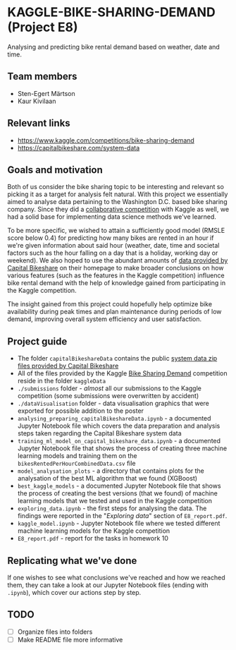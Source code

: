 # KAGGLE-BIKE-SHARING-DEMAND (Project E8)

Analysing and predicting bike rental demand based on weather, date and time.

## Team members

- Sten-Egert Märtson
- Kaur Kivilaan

## Relevant links

- https://www.kaggle.com/competitions/bike-sharing-demand
- https://capitalbikeshare.com/system-data

## Goals and motivation

Both of us consider the bike sharing topic to be interesting and relevant so picking it as a target for analysis felt natural. With this project we essentially aimed to analyse data pertaining to the Washington D.C. based bike sharing company. Since they did a [collaborative competition](https://www.kaggle.com/competitions/bike-sharing-demand) with Kaggle as well, we had a solid base for implementing data science methods we've learned.

To be more specific, we wished to attain a sufficiently good model (RMSLE score below 0.4) for predicting how many bikes are rented in an hour if we're given information about said hour (weather, date, time and societal factors such as the hour falling on a day that is a holiday, working day or weekend). We also hoped to use the abundant amounts of [data provided by Capital Bikeshare](https://capitalbikeshare.com/system-data) on their homepage to make broader conclusions on how various features (such as the features in the Kaggle competition) influence bike rental demand with the help of knowledge gained from participating in the Kaggle competition.

The insight gained from this project could hopefully help optimize bike availability during peak times and plan maintenance during periods of low demand, improving overall system efficiency and user satisfaction.

## Project guide

- The folder `capitalBikeshareData` contains the public [system data zip files provided by Capital Bikeshare](https://capitalbikeshare.com/system-data)
- All of the files provided by the Kaggle [Bike Sharing Demand](https://www.kaggle.com/competitions/bike-sharing-demand/data) competition reside in the folder `kaggleData`
- `./submissions` folder - *almost* all our submissions to the Kaggle competition (some submissions were overwritten by accident)
- `./dataVisualisation` folder - data visualisation graphics that were exported for possible addition to the poster
- `analysing_preparing_capitalBikeshareData.ipynb` - a documented Jupyter Notebook file which covers the data preparation and analysis steps taken regarding the Capital Bikeshare system data
- `training_ml_model_on_capital_bikeshare_data.ipynb` - a documented Jupyter Notebook file that shows the process of creating three machine learning models and training them on the `bikesRentedPerHourCombinedData.csv` file
- `model_analysation_plots` - a directory that contains plots for the analysation of the best ML algorithm that we found (XGBoost)
- `best_kaggle_models` - a documented Jupyter Notebook file that shows the process of creating the best versions (that we found) of machine learning models that we tested and used in the Kaggle competition
- `exploring_data.ipynb` - the first steps for analysing the data. The findings were reported in the "*Exploring data*" section of `E8_report.pdf`.
- `kaggle_model.ipynb` - Jupyter Notebook file where we tested different machine learning models for the Kaggle competition
- `E8_report.pdf` - report for the tasks in homework 10

## Replicating what we've done

If one wishes to see what conclusions we've reached and how we reached them, they can take a look at our Jupyter Notebook files (ending with `.ipynb`), which cover our actions step by step.

## TODO

- [ ] Organize files into folders
- [ ] Make README file more informative
